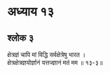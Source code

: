 # अध्याय १३

## श्लोक ३

क्षेत्रज्ञं चापि मां विद्धि सर्वक्षेत्रेषु भारत ।<br>क्षेत्रक्षेत्रज्ञयोर्ज्ञानं यत्तज्ज्ञानं मतं मम ॥ १३-३॥<br><br>


